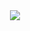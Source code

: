 <!-- header -->
<div align=center>
	<img src="https://capsule-render.vercel.app/api?type=waving&color=FFF8DC&height=300&section=header&text=CHOIINCHAN&fontSize=90&fontColor=f7f5f5&animation=fadeIn" />	
</div>
<br>

<!--
**dlscks/dlscks** is a ✨ _special_ ✨ repository because its `README.md` (this file) appears on your GitHub profile.

Here are some ideas to get you started:

- 🔭 I’m currently working on ...
- 🌱 I’m currently learning ...
- 👯 I’m looking to collaborate on ...
- 🤔 I’m looking for help with ...
- 💬 Ask me about ...
- 📫 How to reach me: ...
- 😄 Pronouns: ...
- ⚡ Fun fact: ...
-->
